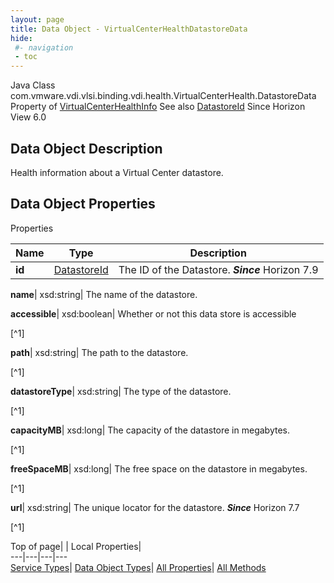 ```yaml
---
layout: page
title: Data Object - VirtualCenterHealthDatastoreData
hide:
 #- navigation
 - toc
---
```






Java Class
    com.vmware.vdi.vlsi.binding.vdi.health.VirtualCenterHealth.DatastoreData
Property of
     [VirtualCenterHealthInfo](vdi.health.VirtualCenterHealth.VirtualCenterHealthInfo.md#field_detail)
See also
     [DatastoreId](vdi.entity.DatastoreId.md)
Since 
    Horizon View 6.0

## Data Object Description 

Health information about a Virtual Center datastore. 

## Data Object Properties

Properties

Name |  Type |  Description   
---|---|---  
**id**| [DatastoreId](vdi.entity.DatastoreId.md)|  The ID of the Datastore.  **_Since_** Horizon 7.9  
  
**name**|  xsd:string|  The name of the datastore.   
  
**accessible**|  xsd:boolean|  Whether or not this data store is accessible   


[^1]

  
**path**|  xsd:string|  The path to the datastore.   


[^1]

  
**datastoreType**|  xsd:string|  The type of the datastore.   


[^1]

  
**capacityMB**|  xsd:long|  The capacity of the datastore in megabytes.   


[^1]

  
**freeSpaceMB**|  xsd:long|  The free space on the datastore in megabytes.   


[^1]

  
**url**|  xsd:string|  The unique locator for the datastore.  **_Since_** Horizon 7.7  


[^1]

  
  
  
Top of page| | Local Properties|   
---|---|---|---  
[Service Types](index-mo_types.md)| [Data Object Types](index-do_types.md)| [All Properties](index-properties.md)| [All Methods](index-methods.md)  
  
  

